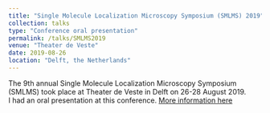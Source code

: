 ```yaml
---
title: "Single Molecule Localization Microscopy Symposium (SMLMS) 2019"
collection: talks
type: "Conference oral presentation"
permalink: /talks/SMLMS2019
venue: "Theater de Veste"
date: 2019-08-26
location: "Delft, the Netherlands"
---
```


The 9th annual Single Molecule Localization Microscopy Symposium (SMLMS) took place at Theater de Veste in Delft on 26-28 August 2019.    
I had an oral presentation at this conference.
[More information here](https://qiweb.tudelft.nl/smlms/)
